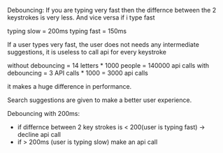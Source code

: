 Debouncing: If you are typing very fast then the differnce between the 2 keystrokes is very less. And vice versa if i type fast

typing slow = 200ms
typing fast = 150ms

If a user types very fast, the user does not needs any intermediate suggestions, it is useless to call api for every keystroke

without debouncing = 14 letters * 1000 people = 140000 api calls
with debouncing = 3 API calls * 1000 = 3000 api calls

it makes a huge difference in performance. 

Search suggestions are given to make a better user experience.

Debouncing with 200ms: 
- if differnce between 2 key strokes is < 200(user is typing fast) -> decline api call
- if > 200ms (user is typing slow) make an api call